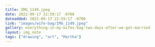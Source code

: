 ```yaml
---
title: IMG_1149.jpeg
date: 2022-09-17 22:59:17 -0700
dateadded: 2022-09-17 22:59:17 -0700
link: "images/wife-bag/IMG_1149.jpeg"
gallery: everything-in-my-wifes-bag-two-days-after-we-got-married
layout: img_note
tags: ["drawing", "art", "Martha"]
--- 
```

